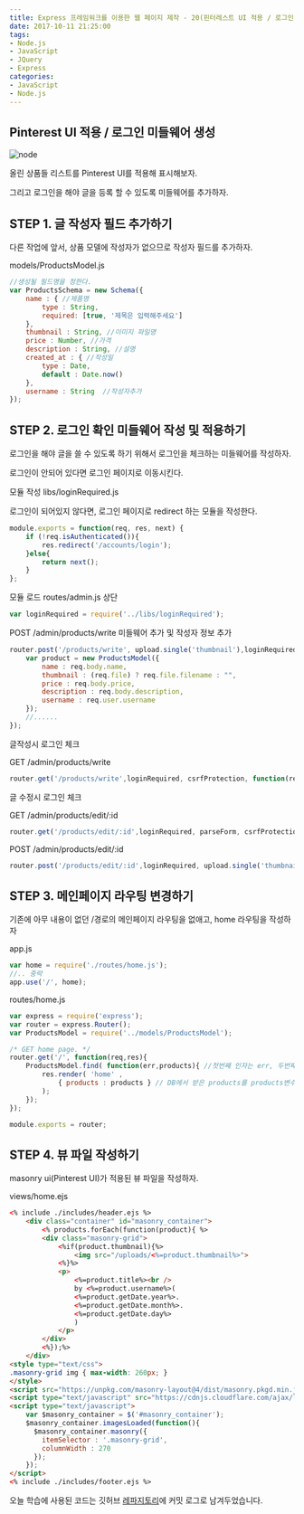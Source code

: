 ```yaml
---
title: Express 프레임워크를 이용한 웹 페이지 제작 - 20(핀터레스트 UI 적용 / 로그인 미들웨어 적용)
date: 2017-10-11 21:25:00
tags: 
- Node.js
- JavaScript
- JQuery
- Express
categories: 
- JavaScript
- Node.js
---
```


## **Pinterest UI 적용 / 로그인 미들웨어 생성**

![node](/images/node.png)

올린 상품들 리스트를 Pinterest UI를 적용해 표시해보자.

그리고 로그인을 해야 글을 등록 할 수 있도록 미들웨어를 추가하자.

## STEP 1. 글 작성자 필드 추가하기

다른 작업에 앞서, 상품 모델에 작성자가 없으므로 작성자 필드를 추가하자.

models/ProductsModel.js

```javascript
//생성될 필드명을 정한다.
var ProductsSchema = new Schema({
    name : { //제품명
        type : String,
        required: [true, '제목은 입력해주세요']
    },
    thumbnail : String, //이미지 파일명
    price : Number, //가격
    description : String, //설명
    created_at : { //작성일
        type : Date,
        default : Date.now()
    },
    username : String  //작성자추가
});
```


## STEP 2. 로그인 확인 미들웨어 작성 및 적용하기

로그인을 해야 글을 쓸 수 있도록 하기 위해서 로그인을 체크하는 미들웨어를 작성하자.

로그인이 안되어 있다면 로그인 페이지로 이동시킨다.

모듈 작성 libs/loginRequired.js

로그인이 되어있지 않다면, 로그인 페이지로 redirect 하는 모듈을 작성한다.

```javascript
module.exports = function(req, res, next) {
    if (!req.isAuthenticated()){
        res.redirect('/accounts/login');
    }else{
        return next();
    }
};
```

모듈 로드 routes/admin.js 상단

```javascript
var loginRequired = require('../libs/loginRequired');
```

POST /admin/products/write 미들웨어 추가 및 작성자 정보 추가

```javascript
router.post('/products/write', upload.single('thumbnail'),loginRequired, csrfProtection, function(req,res){
    var product = new ProductsModel({
        name : req.body.name,
        thumbnail : (req.file) ? req.file.filename : "",
        price : req.body.price,
        description : req.body.description,
        username : req.user.username
    });
    //......
});
```

글작성시 로그인 체크

GET /admin/products/write
```javascript
router.get('/products/write',loginRequired, csrfProtection, function(req,res){
```

글 수정시 로그인 체크

GET /admin/products/edit/:id
```javascript
router.get('/products/edit/:id',loginRequired, parseForm, csrfProtection, function(req, res){
```

POST /admin/products/edit/:id

```javascript
router.post('/products/edit/:id',loginRequired, upload.single('thumbnail') , csrfProtection, function(req, res){
```

## STEP 3. 메인페이지 라우팅 변경하기

기존에 아무 내용이 없던 /경로의 메인페이지 라우팅을 없애고, home 라우팅을 작성하자

app.js

```javascript
var home = require('./routes/home.js');
//.. 중략
app.use('/', home);
```

routes/home.js
```javascript
var express = require('express');
var router = express.Router();
var ProductsModel = require('../models/ProductsModel');

/* GET home page. */
router.get('/', function(req,res){
    ProductsModel.find( function(err,products){ //첫번째 인자는 err, 두번째는 받을 변수명
        res.render( 'home' ,
            { products : products } // DB에서 받은 products를 products변수명으로 내보냄
        );
    });
});

module.exports = router;
```


## STEP 4. 뷰 파일 작성하기

masonry ui(Pinterest UI)가 적용된 뷰 파일을 작성하자.

views/home.ejs

```html
<% include ./includes/header.ejs %>
    <div class="container" id="masonry_container">
        <% products.forEach(function(product){ %>
        <div class="masonry-grid">
            <%if(product.thumbnail){%>
                <img src="/uploads/<%=product.thumbnail%>">
            <%}%>
            <p>
                <%=product.title%><br />
                by <%=product.username%>(
                <%=product.getDate.year%>.
                <%=product.getDate.month%>.
                <%=product.getDate.day%>
                )
            </p>
        </div>
        <%});%>
    </div>
<style type="text/css">
.masonry-grid img { max-width: 260px; }
</style>
<script src="https://unpkg.com/masonry-layout@4/dist/masonry.pkgd.min.js"></script>
<script type="text/javascript" src="https://cdnjs.cloudflare.com/ajax/libs/jquery.imagesloaded/4.1.1/imagesloaded.pkgd.min.js"></script>
<script type="text/javascript">
    var $masonry_container = $('#masonry_container');
    $masonry_container.imagesLoaded(function(){
      $masonry_container.masonry({
        itemSelector : '.masonry-grid',
        columnWidth : 270
      });
    });
</script>
<% include ./includes/footer.ejs %>
```

오늘 학습에 사용된 코드는 깃허브 [레파지토리](https://github.com/xmfpes/node-project/commit/bb1d13c9bd2344db8078c664c4ee208190630a2f)에 커밋 로그로 남겨두었습니다.
